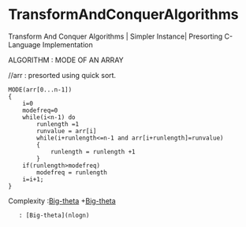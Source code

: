 # TransformAndConquerAlgorithms
Transform And Conquer Algorithms | Simpler Instance| Presorting C-Language Implementation

ALGORITHM : MODE OF AN ARRAY

//arr : presorted using quick sort.

	MODE(arr[0...n-1])
	{
		i=0
		modefreq=0
		while(i<n-1) do
			runlength =1
			runvalue = arr[i]
			while(i+runlength<=n-1 and arr[i+runlength]=runvalue)
			{
				runlength = runlength +1
			}
		if(runlength>modefreq)
			modefreq = runlength
		i=i+1;
	}

Complexity :[Big-theta](sorting) +[Big-theta](scan)

	   : [Big-theta](nlogn)
	

